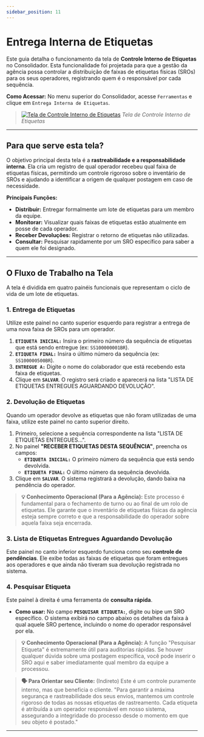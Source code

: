 ```yaml
---
sidebar_position: 11
---
```


# Entrega Interna de Etiquetas

Este guia detalha o funcionamento da tela de **Controle Interno de Etiquetas** no Consolidador. Esta funcionalidade foi projetada para que a gestão da agência possa controlar a distribuição de faixas de etiquetas físicas (SROs) para os seus operadores, registrando quem é o responsável por cada sequência.

**Como Acessar:** No menu superior do Consolidador, acesse `Ferramentas` e clique em `Entrega Interna de Etiquetas`.

> [![Tela de Controle Interno de Etiquetas](/img/ferramentas/controle-interno-etiquetas.png)](/img/ferramentas/controle-interno-etiquetas.png)
> *Tela de Controle Interno de Etiquetas*

---

## Para que serve esta tela?

O objetivo principal desta tela é a **rastreabilidade e a responsabilidade interna**. Ela cria um registro de qual operador recebeu qual faixa de etiquetas físicas, permitindo um controle rigoroso sobre o inventário de SROs e ajudando a identificar a origem de qualquer postagem em caso de necessidade.

**Principais Funções:**
* **Distribuir:** Entregar formalmente um lote de etiquetas para um membro da equipe.
* **Monitorar:** Visualizar quais faixas de etiquetas estão atualmente em posse de cada operador.
* **Receber Devoluções:** Registrar o retorno de etiquetas não utilizadas.
* **Consultar:** Pesquisar rapidamente por um SRO específico para saber a quem ele foi designado.

---

## O Fluxo de Trabalho na Tela

A tela é dividida em quatro painéis funcionais que representam o ciclo de vida de um lote de etiquetas.

### 1. Entrega de Etiquetas

Utilize este painel no canto superior esquerdo para registrar a entrega de uma nova faixa de SROs para um operador.

1.  **`ETIQUETA INICIAL:`** Insira o primeiro número da sequência de etiquetas que está sendo entregue (ex: `SS100000001BR`).
2.  **`ETIQUETA FINAL:`** Insira o último número da sequência (ex: `SS100000500BR`).
3.  **`ENTREGUE A:`** Digite o nome do colaborador que está recebendo esta faixa de etiquetas.
4.  Clique em **`SALVAR`**. O registro será criado e aparecerá na lista "LISTA DE ETIQUETAS ENTREGUES AGUARDANDO DEVOLUÇÃO".

### 2. Devolução de Etiquetas

Quando um operador devolve as etiquetas que não foram utilizadas de uma faixa, utilize este painel no canto superior direito.

1.  Primeiro, selecione a sequência correspondente na lista "LISTA DE ETIQUETAS ENTREGUES...".
2.  No painel **"RECEBER ETIQUETAS DESTA SEQUÊNCIA"**, preencha os campos:
    * **`ETIQUETA INICIAL:`** O primeiro número da sequência que está sendo devolvida.
    * **`ETIQUETA FINAL:`** O último número da sequência devolvida.
3.  Clique em **`SALVAR`**. O sistema registrará a devolução, dando baixa na pendência do operador.

> **💡 Conhecimento Operacional (Para a Agência):** Este processo é fundamental para o fechamento de turno ou ao final de um rolo de etiquetas. Ele garante que o inventário de etiquetas físicas da agência esteja sempre correto e que a responsabilidade do operador sobre aquela faixa seja encerrada.

### 3. Lista de Etiquetas Entregues Aguardando Devolução

Este painel no canto inferior esquerdo funciona como seu **controle de pendências**. Ele exibe todas as faixas de etiquetas que foram entregues aos operadores e que ainda não tiveram sua devolução registrada no sistema.

### 4. Pesquisar Etiqueta

Este painel à direita é uma ferramenta de **consulta rápida**.

* **Como usar:** No campo **`PESQUISAR ETIQUETA:`**, digite ou bipe um SRO específico. O sistema exibirá no campo abaixo os detalhes da faixa à qual aquele SRO pertence, incluindo o nome do operador responsável por ela.

> **💡 Conhecimento Operacional (Para a Agência):** A função "Pesquisar Etiqueta" é extremamente útil para auditorias rápidas. Se houver qualquer dúvida sobre uma postagem específica, você pode inserir o SRO aqui e saber imediatamente qual membro da equipe a processou.

> **🗣️ Para Orientar seu Cliente:** (Indireto) Este é um controle puramente interno, mas que beneficia o cliente. "Para garantir a máxima segurança e rastreabilidade dos seus envios, mantemos um controle rigoroso de todas as nossas etiquetas de rastreamento. Cada etiqueta é atribuída a um operador responsável em nosso sistema, assegurando a integridade do processo desde o momento em que seu objeto é postado."

---
